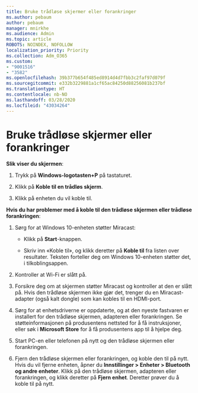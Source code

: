 ```yaml
---
title: Bruke trådløse skjermer eller forankringer
ms.author: pebaum
author: pebaum
manager: mnirkhe
ms.audience: Admin
ms.topic: article
ROBOTS: NOINDEX, NOFOLLOW
localization_priority: Priority
ms.collection: Adm_O365
ms.custom:
- "9001516"
- "3582"
ms.openlocfilehash: 39b377b654f485ed8914d4d7fbb3c2faf97d079f
ms.sourcegitcommit: e332b3229881a1cf65ac84250d88256081b237bf
ms.translationtype: HT
ms.contentlocale: nb-NO
ms.lasthandoff: 03/28/2020
ms.locfileid: "43034264"
---
```

# <a name="use-wireless-displays-or-docks"></a>Bruke trådløse skjermer eller forankringer

**Slik viser du skjermen**:

1. Trykk på **Windows-logotasten+P** på tastaturet.

2. Klikk på **Koble til en trådløs skjerm**.

3. Klikk på enheten du vil koble til.

**Hvis du har problemer med å koble til den trådløse skjermen eller trådløse forankringen**:

1. Sørg for at Windows 10-enheten støtter Miracast: 

    - Klikk på **Start**-knappen.
    
    - Skriv inn «Koble til», og klikk deretter på **Koble til** fra listen over resultater. Teksten forteller deg om Windows 10-enheten støtter det, i tilkoblingsappen. 

2. Kontroller at Wi-Fi er slått på. 

3. Forsikre deg om at skjermen støtter Miracast og kontroller at den er slått på. Hvis den trådløse skjermen ikke gjør det, trenger du en Miracast-adapter (også kalt dongle) som kan kobles til en HDMI-port.

4. Sørg for at enhetsdriverne er oppdaterte, og at den nyeste fastvaren er installert for den trådløse skjermen, adapteren eller forankringen. Se støtteinformasjonen på produsentens nettsted for å få instruksjoner, eller søk i **Microsoft Store** for å få produsentens app til å hjelpe deg.

5. Start PC-en eller telefonen på nytt og den trådløse skjermen eller forankringen.

6. Fjern den trådløse skjermen eller forankringen, og koble den til på nytt. Hvis du vil fjerne enheten, åpner du **Innstillinger > Enheter > Bluetooth og andre enheter**. Klikk på den trådløse skjermen, adapteren eller forankringen, og klikk deretter på **Fjern enhet**. Deretter prøver du å koble til på nytt.
